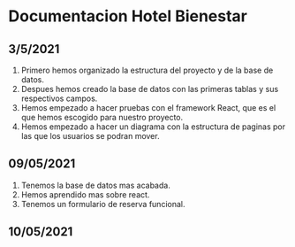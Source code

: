 # Documentacion Hotel Bienestar

## 3/5/2021
1. Primero hemos organizado la estructura del proyecto y de la base de datos.
2. Despues hemos creado la base de datos con las primeras tablas y sus respectivos campos. 
3. Hemos empezado a hacer pruebas con el framework React, que es el que hemos escogido para nuestro proyecto.
4. Hemos empezado a hacer un diagrama con la estructura de paginas por las que los usuarios se podran mover.
## 09/05/2021
1. Tenemos la base de datos mas acabada.
2. Hemos aprendido mas sobre react.
3. Tenemos un formulario de reserva funcional.

## 10/05/2021
